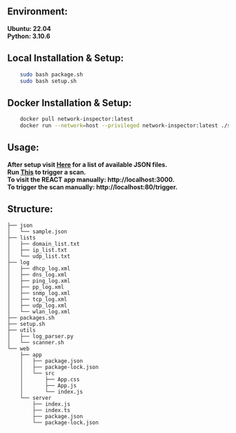 ## Environment:
**Ubuntu: 22.04**  
**Python: 3.10.6**  

## Local Installation & Setup:
```sh
    sudo bash package.sh
    sudo bash setup.sh 
```

## Docker Installation & Setup:
```sh
    docker pull network-inspector:latest
    docker run --network=host --privileged network-inspector:latest ./setup.sh
```

## Usage:
**After setup visit [Here](http://localhost:3000) for a list of available JSON files.**  
**Run [This](http://localhost:3000/trigger) to trigger a scan.**    
**To visit the REACT app manually: http://localhost:3000.**    
**To trigger the scan manually: http://localhost:80/trigger.**  

## Structure:
```
├── json
│   └── sample.json
├── lists
│   ├── domain_list.txt
│   ├── ip_list.txt
│   └── udp_list.txt
├── log
│   ├── dhcp_log.xml
│   ├── dns_log.xml
│   ├── ping_log.xml
│   ├── pp_log.xml
│   ├── snmp_log.xml
│   ├── tcp_log.xml
│   ├── udp_log.xml
│   └── wlan_log.xml
├── packages.sh
├── setup.sh
├── utils
│   ├── log_parser.py
│   └── scanner.sh
└── web
    ├── app
    │   ├── package.json
    │   ├── package-lock.json
    │   └── src
    │       ├── App.css
    │       ├── App.js
    │       └── index.js
    └── server
        ├── index.js
        ├── index.ts
        ├── package.json
        └── package-lock.json
```
